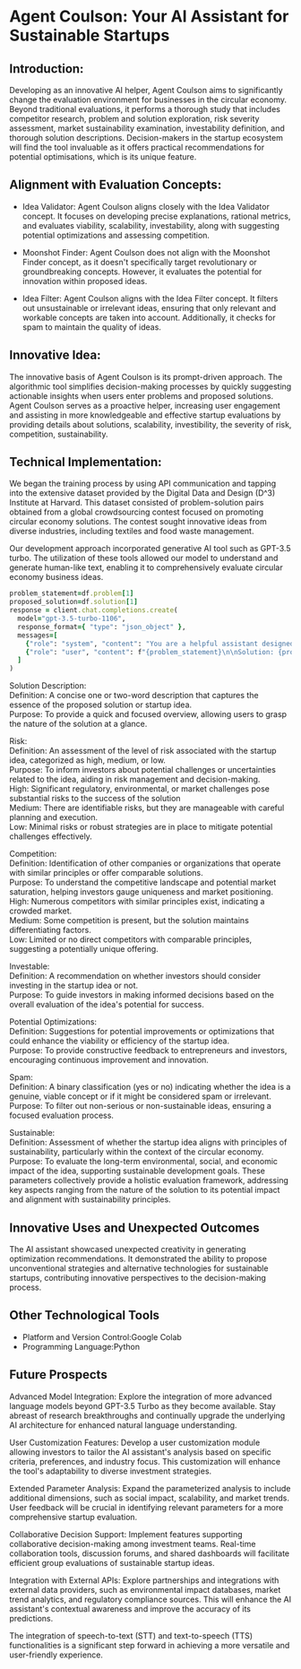
# Agent Coulson: Your AI Assistant for Sustainable Startups

## Introduction:
Developing as an innovative AI helper, Agent Coulson aims to significantly change the evaluation environment for businesses in the circular economy. Beyond traditional evaluations, it performs a thorough study that includes competitor research, problem and solution exploration, risk severity assessment, market sustainability examination, investability definition, and thorough solution descriptions. Decision-makers in the startup ecosystem will find the tool invaluable as it offers practical recommendations for potential optimisations, which is its unique feature.

## Alignment with Evaluation Concepts:
- Idea Validator: Agent Coulson aligns closely with the Idea Validator concept. It focuses on developing precise explanations, rational metrics, and evaluates viability, scalability, investability, along with suggesting potential optimizations and assessing competition.

- Moonshot Finder: Agent Coulson does not align with the Moonshot Finder concept, as it doesn't specifically target revolutionary or groundbreaking concepts. However, it evaluates the potential for innovation within proposed ideas.

- Idea Filter: Agent Coulson aligns with the Idea Filter concept. It filters out unsustainable or irrelevant ideas, ensuring that only relevant and workable concepts are taken into account. Additionally, it checks for spam to maintain the quality of ideas.

## Innovative Idea:
The innovative basis of Agent Coulson is its prompt-driven approach. The algorithmic tool simplifies decision-making processes by quickly suggesting actionable insights when users enter problems and proposed solutions. Agent Coulson serves as a proactive helper, increasing user engagement and assisting in more knowledgeable and effective startup evaluations by providing details about solutions, scalability, investibility, the severity of risk, competition, sustainability.

## Technical Implementation: 
We began the training process by using API communication and tapping into the extensive dataset provided by the Digital Data and Design (D^3) Institute at Harvard. This dataset consisted of problem-solution pairs obtained from a global crowdsourcing contest focused on promoting circular economy solutions. The contest sought innovative ideas from diverse industries, including textiles and food waste management.

Our development approach incorporated generative AI tool such as GPT-3.5 turbo. The utilization of these tools allowed our model to understand and generate human-like text, enabling it to comprehensively evaluate circular economy business ideas.

```ruby
problem_statement=df.problem[1]
proposed_solution=df.solution[1]
response = client.chat.completions.create(
  model="gpt-3.5-turbo-1106",
  response_format={ "type": "json_object" },
  messages=[
    {"role": "system", "content": "You are a helpful assistant designed to output JSON."},
    {"role": "user", "content": f"{problem_statement}\n\nSolution: {proposed_solution} \nYou are a Agent who is designed to provide effective short summary of every idea presented to you fill in each and every parameter differently and  effectivey. The paramters are 1.SolutionDescription:a one or two word to describe the solutions, 2.Risk:calculate the risk in terms of high low or medium and tell the reason, 3.Competition:is there any other company or organization with same principles,4.Investable:should we invest in it or not,5.Potential_Optimisations:potential optimisation, 6.Spams: A yes or no which tells if it is idea or just a spam 7.Sustainable:also judge the idea if it is sustainable or not according to if it falls under the circular economy, considers these questions as parameteres, DO NOT CHANGE THE PARAMETER NAME OR NUMBER OF PARAMETERS"}
  ]
)
```
Solution Description:   
Definition: A concise one or two-word description that captures the essence of the proposed solution or startup idea.  
  Purpose: To provide a quick and focused overview, allowing users to grasp the nature of the solution at a glance.

Risk:   
Definition: An assessment of the level of risk associated with the startup idea, categorized as high, medium, or low.  
  Purpose: To inform investors about potential challenges or uncertainties related to the idea, aiding in risk management and decision-making.      
  High:  Significant regulatory, environmental, or market challenges pose substantial risks to the success of the solution  
  Medium: There are identifiable risks, but they are manageable with careful planning and execution.    
  Low: Minimal risks or robust strategies are in place to mitigate potential challenges effectively.

Competition:    
Definition: Identification of other companies or organizations that operate with similar principles or offer comparable solutions.    
  Purpose: To understand the competitive landscape and potential market saturation, helping investors gauge uniqueness and market positioning.  
  High: Numerous competitors with similar principles exist, indicating a crowded market.    
  Medium: Some competition is present, but the solution maintains differentiating factors.  
  Low: Limited or no direct competitors with comparable principles, suggesting a potentially unique offering.

Investable:     
Definition: A recommendation on whether investors should consider investing in the startup idea or not.   
  Purpose: To guide investors in making informed decisions based on the overall evaluation of the idea's potential for success.

Potential Optimizations:    
Definition: Suggestions for potential improvements or optimizations that could enhance the viability or efficiency of the startup idea.   
  Purpose: To provide constructive feedback to entrepreneurs and investors, encouraging continuous improvement and innovation.

Spam:   
Definition: A binary classification (yes or no) indicating whether the idea is a genuine, viable concept or if it might be considered spam or irrelevant.     
  Purpose: To filter out non-serious or non-sustainable ideas, ensuring a focused evaluation process.

Sustainable:    
Definition: Assessment of whether the startup idea aligns with principles of sustainability, particularly within the context of the circular economy.   
Purpose: To evaluate the long-term environmental, social, and economic impact of the idea, supporting sustainable development goals.
These parameters collectively provide a holistic evaluation framework, addressing key aspects ranging from the nature of the solution to its potential impact and alignment with sustainability principles.



## Innovative Uses and Unexpected Outcomes
The AI assistant showcased unexpected creativity in generating optimization recommendations. It demonstrated the ability to propose unconventional strategies and alternative technologies for sustainable startups, contributing innovative perspectives to the decision-making process.

## Other Technological Tools

- Platform and Version Control:Google Colab
- Programming Language:Python 

## Future Prospects
Advanced Model Integration:
Explore the integration of more advanced language models beyond GPT-3.5 Turbo as they become available. Stay abreast of research breakthroughs and continually upgrade the underlying AI architecture for enhanced natural language understanding.  

User Customization Features:
Develop a user customization module allowing investors to tailor the AI assistant's analysis based on specific criteria, preferences, and industry focus. This customization will enhance the tool's adaptability to diverse investment strategies.     

Extended Parameter Analysis:
Expand the parameterized analysis to include additional dimensions, such as social impact, scalability, and market trends. User feedback will be crucial in identifying relevant parameters for a more comprehensive startup evaluation.    

Collaborative Decision Support:
Implement features supporting collaborative decision-making among investment teams. Real-time collaboration tools, discussion forums, and shared dashboards will facilitate efficient group evaluations of sustainable startup ideas.   

Integration with External APIs:
Explore partnerships and integrations with external data providers, such as environmental impact databases, market trend analytics, and regulatory compliance sources. This will enhance the AI assistant's contextual awareness and improve the accuracy of its predictions.

The integration of speech-to-text (STT) and text-to-speech (TTS) functionalities is a significant step forward in achieving a more versatile and user-friendly experience. 
